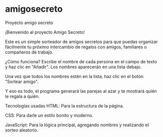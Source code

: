 # amigosecreto
Proyecto amigo secreto

¡Bienvenido al proyecto Amigo Secreto!

Este es un simple sorteador de amigos secretos para que puedas organizar fácilmente tu próximo intercambio de regalos con amigos, familiares o compañeros de trabajo.

¿Cómo funciona?
Escribe el nombre de cada persona en el campo de texto y haz clic en "Añadir". Los nombres aparecerán en una lista debajo.

Una vez que todos los nombres estén en la lista, haz clic en el botón "Sortear amigo".

Y eso es todo, el programa generará las parejas al azar y te mostrará quién le regala a quién.

Tecnologías usadas
HTML: Para la estructura de la página.

CSS: Para darle un estilo bonito y moderno.

JavaScript: Para la lógica principal, agregando nombres y realizando el sorteo aleatorio.
